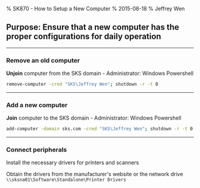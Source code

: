 % SK870 - How to Setup a New Computer
% 2015-08-18
% Jeffrey Wen

## Purpose: Ensure that a new computer has the proper configurations for daily operation 
___
### Remove an old computer
**Unjoin** computer from the SKS domain - Administrator: Windows Powershell
```bash
remove-computer -cred "SKS\Jeffrey Wen"; shutdown -r -t 0
```
___
### Add a new computer
**Join** computer to the SKS domain - Administrator: Windows Powershell
```bash
add-computer -domain sks.com -cred "SKS\Jeffrey Wen"; shutdown -r -t 0
```
___
### Connect peripherals
Install the necessary drivers for printers and scanners

Obtain the drivers from the manufacturer's website or the network drive `\\sksna01\Software\Standalone\Printer Drivers`

